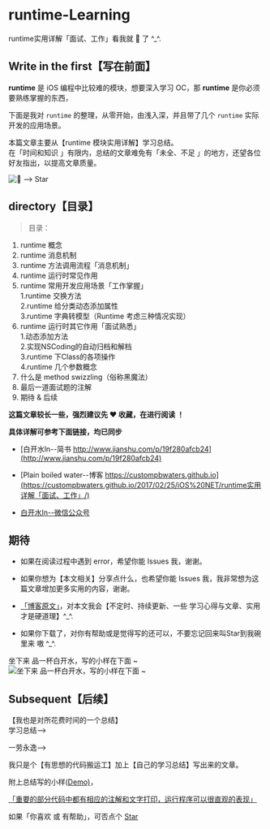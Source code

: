 # runtime-Learning
runtime实用详解「面试、工作」看我就 🐒 了 ^_^.


## Write in the first【写在前面】
**runtime** 是 iOS 编程中比较难的模块，想要深入学习 OC，那 **runtime** 是你必须要熟练掌握的东西，  

下面是我对 `runtime` 的整理，从零开始，由浅入深，并且带了几个 `runtime` 实际开发的应用场景。



本篇文章主要从【runtime 模块实用详解】学习总结。  
在「时间和知识 」有限内，总结的文章难免有「未全、不足 」的地方，还望各位好友指出，以提高文章质量。



![ --> Star](http://upload-images.jianshu.io/upload_images/2230763-130b25511fa04547.jpg?imageMogr2/auto-orient/strip%7CimageView2/2/w/1240)


## directory【目录】

>目录：  
1. runtime 概念  
2. runtime 消息机制  
3. runtime 方法调用流程「消息机制」  
4. runtime 运行时常见作用  
5. runtime 常用开发应用场景「工作掌握」  
1.runtime 交换方法  
2.runtime 给分类动态添加属性  
3.runtime 字典转模型（Runtime 考虑三种情况实现）  
6. runtime 运行时其它作用「面试熟悉」  
1.动态添加方法  
2.实现NSCoding的自动归档和解档  
3.runtime 下Class的各项操作  
4.runtime 几个参数概念  
7. 什么是 method swizzling（俗称黑魔法）  
8. 最后一道面试题的注解  
9. 期待 & 后续


**这篇文章较长一些，强烈建议先 ❤️ 收藏，在进行阅读 ！**

**具体详解可参考下面链接，均已同步**

- [白开水ln--简书 http://www.jianshu.com/p/19f280afcb24](http://www.jianshu.com/p/19f280afcb24)

- [Plain boiled water--博客 https://custompbwaters.github.io](https://custompbwaters.github.io/2017/02/25/iOS%20NET/runtime实用详解「面试、工作」/)

- [白开水ln--微信公众号](http://upload-images.jianshu.io/upload_images/2230763-e5768bda910361e5.jpg?imageMogr2/auto-orient/strip%7CimageView2/2/w/1240)



## 期待

- 如果在阅读过程中遇到 error，希望你能 Issues 我，谢谢。

- 如果你想为【本文相关】分享点什么，也希望你能 Issues 我，我非常想为这篇文章增加更多实用的内容，谢谢。

- [「博客原文」](https://custompbwaters.github.io/2017/02/25/iOS%20NET/runtime实用详解「面试、工作」/)，对本文我会【不定时、持续更新、一些 学习心得与文章、实用才是硬道理】^_^.

- 如果你下载了，对你有帮助或是觉得写的还可以，不要忘记回来叫Star到我碗里来 嗷 ^_^.


坐下来 品一杯白开水，写的小样在下面 ~
![坐下来 品一杯白开水，写的小样在下面 ~](http://upload-images.jianshu.io/upload_images/2230763-5954375df964c0dd.png?imageMogr2/auto-orient/strip%7CimageView2/2/w/1240)






## Subsequent【后续】

【我也是对所花费时间的一个总结】  
学习总结-->

一劳永逸-->

我只是个【有思想的代码搬运工】加上【自己的学习总结】写出来的文章。

附上总结写的小样([Demo)](https://github.com/CustomPBWaters/runtime-Learning)，

[「重要的部分代码中都有相应的注解和文字打印，运行程序可以很直观的表现」]()

如果「你喜欢 或 有帮助」，可否点个 [Star](https://github.com/CustomPBWaters)





































